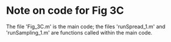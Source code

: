 # Note on code for Fig 3C
The file 'Fig_3C.m' is the main code; the files 'runSpread_1.m' and 'runSampling_1.m' are functions called within the main code.
